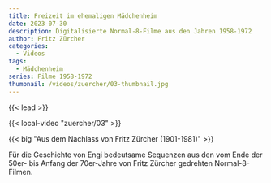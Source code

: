 ```yaml
---
title: Freizeit im ehemaligen Mädchenheim
date: 2023-07-30
description: Digitalisierte Normal-8-Filme aus den Jahren 1958-1972
author: Fritz Zürcher
categories:
  - Videos
tags:
  - Mädchenheim
series: Filme 1958-1972
thumbnail: /videos/zuercher/03-thumbnail.jpg
---
```


{{< lead >}}

{{< local-video "zuercher/03" >}}

{{< big "Aus dem Nachlass von Fritz Zürcher (1901-1981)" >}}

Für die Geschichte von Engi bedeutsame Sequenzen aus den vom Ende der 50er- bis
Anfang der 70er-Jahre von Fritz Zürcher gedrehten Normal-8-Filmen.
